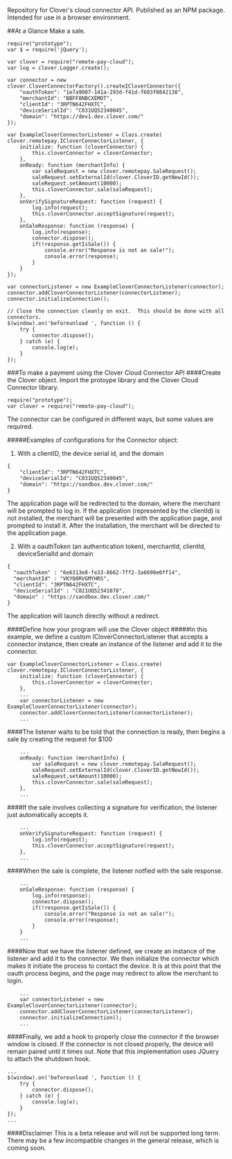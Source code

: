 Repository for Clover's cloud connector API.  Published as an NPM package.  Intended for use in a browser environment.

##At a Glance 
Make a sale.

```
require("prototype");
var $ = require('jQuery');

var clover = require("remote-pay-cloud");
var log = clover.Logger.create();

var connector = new clover.CloverConnectorFactory().createICloverConnector({
    "oauthToken": "1e7a9007-141a-293d-f41d-f603f0842138",
    "merchantId": "BBFF8NBCXEMDT",
    "clientId": "3RPTN642FHXTC",
    "deviceSerialId": "C031UQ52340045",
    "domain": "https://dev1.dev.clover.com/"
});

var ExampleCloverConnectorListener = Class.create( clover.remotepay.ICloverConnectorListener, {
    initialize: function (cloverConnector) {
        this.cloverConnector = cloverConnector;
    },
    onReady: function (merchantInfo) {
        var saleRequest = new clover.remotepay.SaleRequest();
        saleRequest.setExternalId(clover.CloverID.getNewId());
        saleRequest.setAmount(10000);
        this.cloverConnector.sale(saleRequest);
    },
    onVerifySignatureRequest: function (request) {
        log.info(request);
        this.cloverConnector.acceptSignature(request);
    },
    onSaleResponse: function (response) {
        log.info(response);
        connector.dispose();
        if(!response.getIsSale()) {
            console.error("Response is not an sale!");
            console.error(response);
        }
    }
});

var connectorListener = new ExampleCloverConnectorListener(connector);
connector.addCloverConnectorListener(connectorListener);
connector.initializeConnection();

// Close the connection cleanly on exit.  This should be done with all connectors.
$(window).on('beforeunload ', function () {
    try {
        connector.dispose();
    } catch (e) {
        console.log(e);
    }
});
```

###To make a payment using the Clover Cloud Connector API
####Create the Clover object.
Import the protoype library and the Clover Cloud Connector library.
```
require("prototype");
var clover = require("remote-pay-cloud");
```
The connector can be configured in different ways, but some values are required.

#####Examples of configurations for the Connector object:

1. With a clientID, the device serial id, and the domain
```
{
    "clientId": "3RPTN642FHXTC",
    "deviceSerialId": "C031UQ52340045",
    "domain": "https://sandbox.dev.clover.com/"
}
```
The application page will be redirected to the domain, where the merchant will be prompted to log in.  If the application 
(represented by the clientId) is not installed, the merchant will be presented with the application page, and prompted to 
install it.  After the installation, the merchant will be directed to the application page. 

2. With a oauthToken (an authentication token), merchantId, clientId, deviceSerialId and domain
```
{
  "oauthToken" : "6e6313e8-fe33-8662-7ff2-3a6690e0ff14",
  "merchantId" : "VKYQ0RVGMYHRS",
  "clientId": "3RPTN642FHXTC",
  "deviceSerialId" : "C021UQ52341078",
  "domain" : "https://sandbox.dev.clover.com/"
}
```
The application will launch directly without a redirect.

####Define how your program will use the Clover object
#####In this example, we define a custom ICloverConnectorListener that accepts a connector instance, then create an 
instance of the listener and add it to the connector.
```
var ExampleCloverConnectorListener = Class.create( clover.remotepay.ICloverConnectorListener, {
    initialize: function (cloverConnector) {
        this.cloverConnector = cloverConnector;
    },
    ...
    var connectorListener = new ExampleCloverConnectorListener(connector);
    connector.addCloverConnectorListener(connectorListener);
    ...
```
####The listener waits to be told that the connection is ready, then begins a sale by creating the request for $100
```
    ...
    onReady: function (merchantInfo) {
        var saleRequest = new clover.remotepay.SaleRequest();
        saleRequest.setExternalId(clover.CloverID.getNewId());
        saleRequest.setAmount(10000);
        this.cloverConnector.sale(saleRequest);
    },
    ...
```
####If the sale involves collecting a signature for verification, the listener just automatically accepts it.
```
    ...
    onVerifySignatureRequest: function (request) {
        log.info(request);
        this.cloverConnector.acceptSignature(request);
    },
    ...
```
####When the sale is complete, the listener notfied with the sale response. 
```
    ...
    onSaleResponse: function (response) {
        log.info(response);
        connector.dispose();
        if(!response.getIsSale()) {
            console.error("Response is not an sale!");
            console.error(response);
        }
    }
    ...
```
####Now that we have the listener defined, we create an instance of the listener and add it to the connector.  We then 
initialize the connector which makes it initiate the process to contact the device.  It is at this point that the 
oauth process begins, and the page may redirect to allow the merchant to login.
```
    ...
    var connectorListener = new ExampleCloverConnectorListener(connector);
    connector.addCloverConnectorListener(connectorListener);
    connector.initializeConnection();
    ...
```
####Finally, we add a hook to properly close the connector if the browser window is closed.  If the connector is not 
closed properly, the device will remain paired until it times out.  Note that this implementation uses JQuery to 
attach the shutdown hook.
```
...
$(window).on('beforeunload ', function () {
    try {
        connector.dispose();
    } catch (e) {
        console.log(e);
    }
});
...
```
####Disclaimer
This is a beta release and will not be supported long term. There may be a few incompatible changes in the general 
release, which is coming soon.
